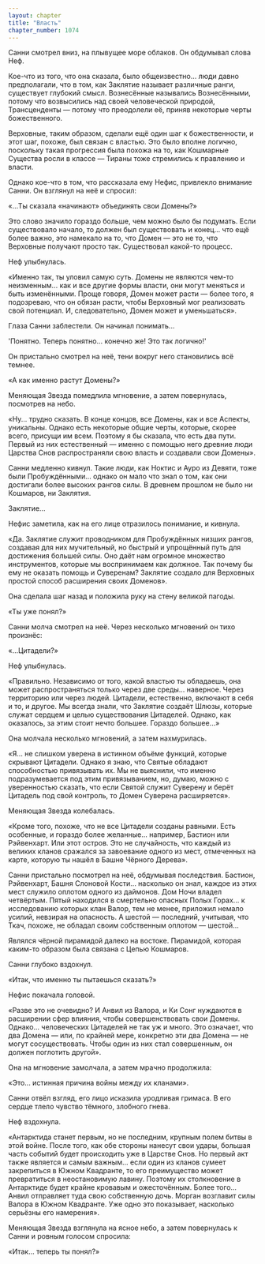 ```yaml
---
layout: chapter
title: "Власть"
chapter_number: 1074
---
```


Санни смотрел вниз, на плывущее море облаков. Он обдумывал слова Неф.

Кое-что из того, что она сказала, было общеизвестно... люди давно предполагали, что в том, как Заклятие называет различные ранги, существует глубокий смысл. Вознесённые назывались Вознесёнными, потому что возвысились над своей человеческой природой, Трансценденты — потому что преодолели её, приняв некоторые черты божественного.

Верховные, таким образом, сделали ещё один шаг к божественности, и этот шаг, похоже, был связан с властью. Это было вполне логично, поскольку такая прогрессия была похожа на то, как Кошмарные Существа росли в классе — Тираны тоже стремились к правлению и власти.

Однако кое-что в том, что рассказала ему Нефис, привлекло внимание Санни. Он взглянул на неё и спросил:

«...Ты сказала «начинают» объединять свои Домены?»

Это слово значило гораздо больше, чем можно было бы подумать. Если существовало начало, то должен был существовать и конец... что ещё более важно, это намекало на то, что Домен — это не то, что Верховные получают просто так. Существовал какой-то процесс.

Неф улыбнулась.

«Именно так, ты уловил самую суть. Домены не являются чем-то неизменным... как и все другие формы власти, они могут меняться и быть изменёнными. Проще говоря, Домен может расти — более того, я подозреваю, что он обязан расти, чтобы Верховный мог реализовать свой потенциал. И, следовательно, Домен может и уменьшаться».

Глаза Санни заблестели. Он начинал понимать...

'Понятно. Теперь понятно... конечно же! Это так логично!'

Он пристально смотрел на неё, тени вокруг него становились всё темнее.

«А как именно растут Домены?»

Меняющая Звезда помедлила мгновение, а затем повернулась, посмотрев на небо.

«Ну... трудно сказать. В конце концов, все Домены, как и все Аспекты, уникальны. Однако есть некоторые общие черты, которые, скорее всего, присущи им всем. Поэтому я бы сказала, что есть два пути. Первый из них естественный — именно с помощью него древние люди Царства Снов распространяли свою власть и создавали свои Домены».

Санни медленно кивнул. Такие люди, как Ноктис и Ауро из Девяти, тоже были Пробуждёнными... однако он мало что знал о том, как они достигали более высоких рангов силы. В древнем прошлом не было ни Кошмаров, ни Заклятия.

Заклятие...

Нефис заметила, как на его лице отразилось понимание, и кивнула.

«Да. Заклятие служит проводником для Пробуждённых низших рангов, создавая для них мучительный, но быстрый и упрощённый путь для достижения большей силы. Оно даёт нам огромное множество инструментов, которые мы воспринимаем как должное. Так почему бы ему не оказать помощь и Суверенам? Заклятие создало для Верховных простой способ расширения своих Доменов».

Она сделала шаг назад и положила руку на стену великой пагоды.

«Ты уже понял?»

Санни молча смотрел на неё. Через несколько мгновений он тихо произнёс:

«...Цитадели?»

Неф улыбнулась.

«Правильно. Независимо от того, какой властью ты обладаешь, она может распространяться только через две среды... наверное. Через территорию или через людей. Цитадели, естественно, включают в себя и то, и другое. Мы всегда знали, что Заклятие создаёт Шлюзы, которые служат сердцем и целью существования Цитаделей. Однако, как оказалось, за этим стоит нечто большее. Гораздо большее...»

Она молчала несколько мгновений, а затем нахмурилась.

«Я... не слишком уверена в истинном объёме функций, которые скрывают Цитадели. Однако я знаю, что Святые обладают способностью привязывать их. Мы не выяснили, что именно подразумевается под этим привязыванием, но, думаю, можно с уверенностью сказать, что если Святой служит Суверену и берёт Цитадель под свой контроль, то Домен Суверена расширяется».

Меняющая Звезда колебалась.

«Кроме того, похоже, что не все Цитадели созданы равными. Есть особенные, и гораздо более желанные... например, Бастион или Рэйвенхарт. Или этот остров. Это не случайность, что каждый из великих кланов сражался за завоевание одного из мест, отмеченных на карте, которую ты нашёл в Башне Чёрного Дерева».

Санни пристально посмотрел на неё, обдумывая последствия. Бастион, Рэйвенхарт, Башня Слоновой Кости... насколько он знал, каждое из этих мест служило оплотом одного из даймонов. Дом Ночи владел четвёртым. Пятый находился в смертельно опасных Полых Горах... к исследованию которых клан Валор, тем не менее, приложил немало усилий, невзирая на опасность. А шестой — последний, учитывая, что Ткач, похоже, не обладал своим собственным оплотом — шестой...

Являлся чёрной пирамидой далеко на востоке. Пирамидой, которая каким-то образом была связана с Цепью Кошмаров.

Санни глубоко вздохнул.

«Итак, что именно ты пытаешься сказать?»

Нефис покачала головой.

«Разве это не очевидно? И Анвил из Валора, и Ки Сонг нуждаются в расширении сфер влияния, чтобы совершенствовать свои Домены. Однако... человеческих Цитаделей не так уж и много. Это означает, что два Домена — или, по крайней мере, конкретно эти два Домена — не могут сосуществовать. Чтобы один из них стал совершенным, он должен поглотить другой».

Она на мгновение замолчала, а затем мрачно продолжила:

«Это... истинная причина войны между их кланами».

Санни отвёл взгляд, его лицо исказила уродливая гримаса. В его сердце тлело чувство тёмного, злобного гнева.

Неф вздохнула.

«Антарктида станет первым, но не последним, крупным полем битвы в этой войне. После того, как обе стороны нанесут свои удары, большая часть событий будет происходить уже в Царстве Снов. Но первый акт также является и самым важным... если один из кланов сумеет закрепиться в Южном Квадранте, то его преимущество может превратиться в неостановимую лавину. Поэтому их столкновение в Антарктиде будет крайне кровавым и ожесточённым. Более того... Анвил отправляет туда свою собственную дочь. Морган возглавит силы Валора в Южном Квадранте. Уже одно это показывает, насколько серьёзны его намерения».

Меняющая Звезда взглянула на ясное небо, а затем повернулась к Санни и ровным голосом спросила:

«Итак... теперь ты понял?»